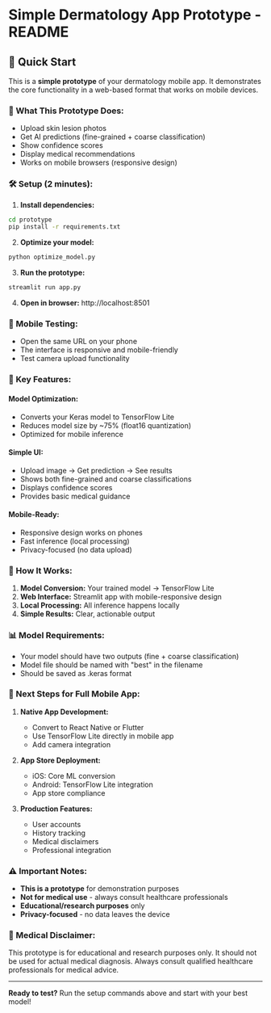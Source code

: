 # Simple Dermatology App Prototype - README

## 🚀 Quick Start

This is a **simple prototype** of your dermatology mobile app. It demonstrates the core functionality in a web-based format that works on mobile devices.

### 📱 What This Prototype Does:
- Upload skin lesion photos
- Get AI predictions (fine-grained + coarse classification)
- Show confidence scores
- Display medical recommendations
- Works on mobile browsers (responsive design)

### 🛠️ Setup (2 minutes):

1. **Install dependencies:**
```bash
cd prototype
pip install -r requirements.txt
```

2. **Optimize your model:**
```bash
python optimize_model.py
```

3. **Run the prototype:**
```bash
streamlit run app.py
```

4. **Open in browser:** http://localhost:8501

### 📱 Mobile Testing:
- Open the same URL on your phone
- The interface is responsive and mobile-friendly
- Test camera upload functionality

### 🎯 Key Features:

#### **Model Optimization:**
- Converts your Keras model to TensorFlow Lite
- Reduces model size by ~75% (float16 quantization)
- Optimized for mobile inference

#### **Simple UI:**
- Upload image → Get prediction → See results
- Shows both fine-grained and coarse classifications
- Displays confidence scores
- Provides basic medical guidance

#### **Mobile-Ready:**
- Responsive design works on phones
- Fast inference (local processing)
- Privacy-focused (no data upload)

### 🔧 How It Works:

1. **Model Conversion:** Your trained model → TensorFlow Lite
2. **Web Interface:** Streamlit app with mobile-responsive design
3. **Local Processing:** All inference happens locally
4. **Simple Results:** Clear, actionable output

### 📊 Model Requirements:
- Your model should have two outputs (fine + coarse classification)
- Model file should be named with "best" in the filename
- Should be saved as .keras format

### 🚀 Next Steps for Full Mobile App:

1. **Native App Development:**
   - Convert to React Native or Flutter
   - Use TensorFlow Lite directly in mobile app
   - Add camera integration

2. **App Store Deployment:**
   - iOS: Core ML conversion
   - Android: TensorFlow Lite integration
   - App store compliance

3. **Production Features:**
   - User accounts
   - History tracking
   - Medical disclaimers
   - Professional integration

### ⚠️ Important Notes:

- **This is a prototype** for demonstration purposes
- **Not for medical use** - always consult healthcare professionals
- **Educational/research purposes** only
- **Privacy-focused** - no data leaves the device

### 🏥 Medical Disclaimer:
This prototype is for educational and research purposes only. It should not be used for actual medical diagnosis. Always consult qualified healthcare professionals for medical advice.

---

**Ready to test?** Run the setup commands above and start with your best model!



